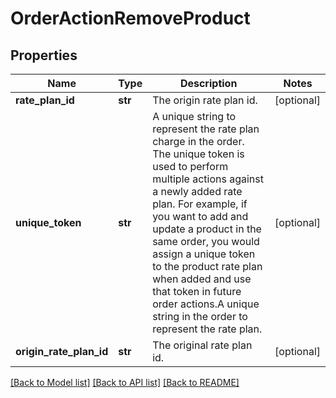 # OrderActionRemoveProduct

## Properties
Name | Type | Description | Notes
------------ | ------------- | ------------- | -------------
**rate_plan_id** | **str** | The origin rate plan id.  | [optional] 
**unique_token** | **str** | A unique string to represent the rate plan charge in the order. The unique token is used to perform multiple actions against a newly added rate plan. For example, if you want to add and update a product in the same order, you would assign a unique token to the product rate plan when added and use that token in future order actions.A unique string in the order to represent the rate plan. | [optional] 
**origin_rate_plan_id** | **str** | The original rate plan id. | [optional] 

[[Back to Model list]](../README.md#documentation-for-models) [[Back to API list]](../README.md#documentation-for-api-endpoints) [[Back to README]](../README.md)


